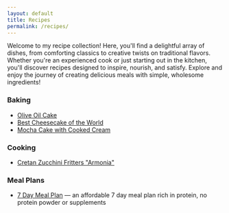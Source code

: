 ```yaml
---
layout: default
title: Recipes
permalink: /recipes/
---
```


Welcome to my recipe collection! Here, you'll find a delightful array of dishes, from comforting classics to creative twists on traditional flavors. Whether you're an experienced cook or just starting out in the kitchen, you'll discover recipes designed to inspire, nourish, and satisfy. Explore and enjoy the journey of creating delicious meals with simple, wholesome ingredients!

### Baking

* [Olive Oil Cake](/recipes/olive-oil-cake)
* [Best Cheesecake of the World](/recipes/worlds-best-cheesecake)
* [Mocha Cake with Cooked Cream](/recipes/mocha-cake)

### Cooking

* [Cretan Zucchini Fritters "Armonia"](/recipes/cretan-zucchini-fritters)


### Meal Plans

* [7 Day Meal Plan](/fitness/7daymealplan) &mdash; an affordable 7 day meal plan rich in protein, no protein powder or supplements
